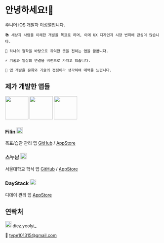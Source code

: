 # 안녕하세요!👋

주니어 iOS 개발자 이성열입니다.

    📚 세상과 사람을 이해한 개발을 목표로 하며, 이에 UX 디자인과 시장 변화에 관심이 많습니다.
    
    💭 하나의 철학을 바탕으로 유익한 뜻을 전하는 앱을 꿈꿉니다. 
    
    ⚡️ 기술과 일상의 연결을 비전으로 가지고 있습니다.
    
    🎨 앱 개발을 문화와 기술의 접점이라 생각하여 매력을 느낍니다.

## 제가 개발한 앱들

<img src="https://user-images.githubusercontent.com/70733203/106231558-54c64200-6235-11eb-9045-44787fa26ac0.png" width=75> <img src="https://user-images.githubusercontent.com/70733203/106236025-5bf24d80-623f-11eb-852a-7573fa2e77ed.png" width=75> <img src="https://user-images.githubusercontent.com/70733203/106235941-2baaaf00-623f-11eb-9c16-5badf913093f.png" width=75>

### Filin <img src="https://user-images.githubusercontent.com/70733203/106231558-54c64200-6235-11eb-9045-44787fa26ac0.png" width=20>

목표/습관 관리 앱 [GitHub](https://github.com/Yeolyi/Filin)  /  [AppStore](https://apps.apple.com/kr/app/filin/id1545601686)

### 스누냠 <img src="https://user-images.githubusercontent.com/70733203/106236025-5bf24d80-623f-11eb-852a-7573fa2e77ed.png" width=20>

서울대학교 학식 앱  [GitHub](https://github.com/Yeolyi/SNUYum)  /  [AppStore](https://apps.apple.com/kr/app/%EC%8A%A4%EB%88%84%EB%83%A0-%EC%84%9C%EC%9A%B8%EB%8C%80%ED%95%99%EA%B5%90-%ED%95%99%EC%8B%9D/id1528983763)

### DayStack <img src="https://user-images.githubusercontent.com/70733203/106235941-2baaaf00-623f-11eb-9c16-5badf913093f.png" width=20>

디데이 관리 앱  [AppStore](https://apps.apple.com/kr/app/daystack-%EB%94%94%EB%8D%B0%EC%9D%B4/id1501387904)

## 연락처

<img src="https://user-images.githubusercontent.com/70733203/106235761-b17a2a80-623e-11eb-8aa2-0a59f38da475.png" width=20> diez.yeolyi_

💌 type101315@gmail.com
